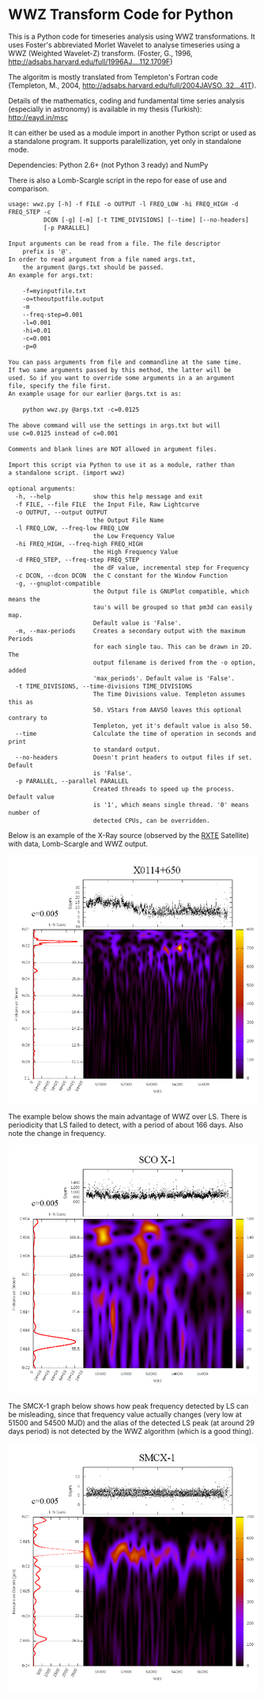 # WWZ Transform Code for Python

This is a Python code for timeseries analysis using WWZ transformations. It uses Foster's abbreviated Morlet Wavelet to analyse timeseries using a WWZ (Weighted Wavelet-Z) transform. (Foster, G., 1996, http://adsabs.harvard.edu/full/1996AJ....112.1709F)

The algoritm is mostly translated from Templeton's Fortran code (Templeton, M., 2004, http://adsabs.harvard.edu/full/2004JAVSO..32...41T).

Details of the mathematics, coding and fundamental time series analysis (especially in astronomy) is available in my thesis (Turkish): http://eayd.in/msc

It can either be used as a module import in another Python script or used as a standalone program. It supports paralellization, yet only in standalone mode.

Dependencies: Python 2.6+ (not Python 3 ready) and NumPy

There is also a Lomb-Scargle script in the repo for ease of use and comparison.

    usage: wwz.py [-h] -f FILE -o OUTPUT -l FREQ_LOW -hi FREQ_HIGH -d FREQ_STEP -c
              DCON [-g] [-m] [-t TIME_DIVISIONS] [--time] [--no-headers]
              [-p PARALLEL]
              
    Input arguments can be read from a file. The file descriptor
        prefix is '@'.
    In order to read argument from a file named args.txt,
        the argument @args.txt should be passed.
    An example for args.txt:

        -f=myinputfile.txt
        -o=theoutputfile.output
        -m
        --freq-step=0.001
        -l=0.001
        -hi=0.01
        -c=0.001
        -p=0

    You can pass arguments from file and commandline at the same time.
    If two same arguments passed by this method, the latter will be
    used. So if you want to override some arguments in a an argument
    file, specify the file first.
    An example usage for our earlier @args.txt is as:

        python wwz.py @args.txt -c=0.0125

    The above command will use the settings in args.txt but will
    use c=0.0125 instead of c=0.001

    Comments and blank lines are NOT allowed in argument files.

    Import this script via Python to use it as a module, rather than
    a standalone script. (import wwz)

    optional arguments:
      -h, --help            show this help message and exit
      -f FILE, --file FILE  the Input File, Raw Lightcurve
      -o OUTPUT, --output OUTPUT
                            the Output File Name
      -l FREQ_LOW, --freq-low FREQ_LOW
                            the Low Frequency Value
      -hi FREQ_HIGH, --freq-high FREQ_HIGH
                            the High Frequency Value
      -d FREQ_STEP, --freq-step FREQ_STEP
                            the dF value, incremental step for Frequency
      -c DCON, --dcon DCON  the C constant for the Window Function
      -g, --gnuplot-compatible
                            the Output file is GNUPlot compatible, which means the
                            tau's will be grouped so that pm3d can easily map.
                            Default value is 'False'.
      -m, --max-periods     Creates a secondary output with the maximum Periods
                            for each single tau. This can be drawn in 2D. The
                            output filename is derived from the -o option, added
                            'max_periods'. Default value is 'False'.
      -t TIME_DIVISIONS, --time-divisions TIME_DIVISIONS
                            The Time Divisions value. Templeton assumes this as
                            50. VStars from AAVSO leaves this optional contrary to
                            Templeton, yet it's default value is also 50.
      --time                Calculate the time of operation in seconds and print
                            to standard output.
      --no-headers          Doesn't print headers to output files if set. Default
                            is 'False'.
      -p PARALLEL, --parallel PARALLEL
                            Created threads to speed up the process. Default value
                            is '1', which means single thread. '0' means number of
                            detected CPUs, can be overridden.


Below is an example of the X-Ray source (observed by the [RXTE](https://heasarc.gsfc.nasa.gov/docs/xte/xte_1st.html) Satellite) with data, Lomb-Scargle and WWZ output.

![Example Graph](graph/x0114+650.png)

The example below shows the main advantage of WWZ over LS. There is periodicity that LS failed to detect, with a period of about 166 days. Also note the change in frequency.

![Sco X-1](graph/sco-x1.png)

The SMCX-1 graph below shows how peak frequency detected by LS can be misleading, since that frequency value actually changes (very low at 51500 and 54500 MJD) and the alias of the detected LS peak (at around 29 days period) is not detected by the WWZ algorithm (which is a good thing).

![SMCX-1](graph/smcx-1.png)
